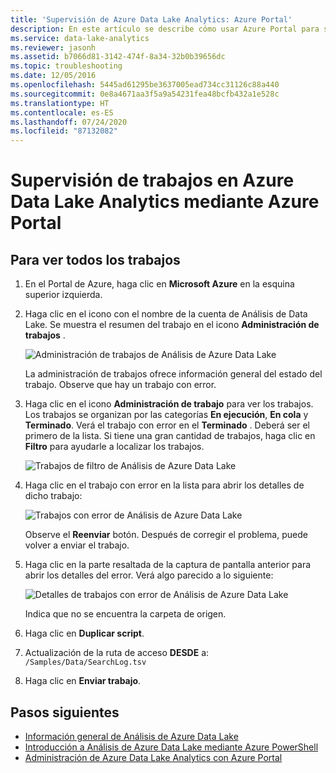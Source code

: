 ```yaml
---
title: 'Supervisión de Azure Data Lake Analytics: Azure Portal'
description: En este artículo se describe cómo usar Azure Portal para solucionar problemas de trabajos de Azure Data Lake Analytics.
ms.service: data-lake-analytics
ms.reviewer: jasonh
ms.assetid: b7066d81-3142-474f-8a34-32b0b39656dc
ms.topic: troubleshooting
ms.date: 12/05/2016
ms.openlocfilehash: 5445ad61295be3637005ead734cc31126c88a440
ms.sourcegitcommit: 0e8a4671aa3f5a9a54231fea48bcfb432a1e528c
ms.translationtype: HT
ms.contentlocale: es-ES
ms.lasthandoff: 07/24/2020
ms.locfileid: "87132082"
---
```

# <a name="monitor-jobs-in-azure-data-lake-analytics-using-the-azure-portal"></a>Supervisión de trabajos en Azure Data Lake Analytics mediante Azure Portal

## <a name="to-see-all-the-jobs"></a>Para ver todos los trabajos

1. En el Portal de Azure, haga clic en **Microsoft Azure** en la esquina superior izquierda.

2. Haga clic en el icono con el nombre de la cuenta de Análisis de Data Lake.  Se muestra el resumen del trabajo en el icono **Administración de trabajos** .

   ![Administración de trabajos de Análisis de Azure Data Lake](./media/data-lake-analytics-monitor-and-troubleshoot-tutorial/data-lake-analytics-job-management.png)

    La administración de trabajos ofrece información general del estado del trabajo. Observe que hay un trabajo con error.
3. Haga clic en el icono **Administración de trabajo** para ver los trabajos. Los trabajos se organizan por las categorías **En ejecución**, **En cola** y **Terminado**. Verá el trabajo con error en el **Terminado** . Deberá ser el primero de la lista. Si tiene una gran cantidad de trabajos, haga clic en **Filtro** para ayudarle a localizar los trabajos.

   ![Trabajos de filtro de Análisis de Azure Data Lake](./media/data-lake-analytics-monitor-and-troubleshoot-tutorial/data-lake-analytics-filter-jobs.png)

4. Haga clic en el trabajo con error en la lista para abrir los detalles de dicho trabajo:

   ![Trabajos con error de Análisis de Azure Data Lake](./media/data-lake-analytics-monitor-and-troubleshoot-tutorial/data-lake-analytics-failed-job.png)

    Observe el **Reenviar** botón. Después de corregir el problema, puede volver a enviar el trabajo.

5. Haga clic en la parte resaltada de la captura de pantalla anterior para abrir los detalles del error.  Verá algo parecido a lo siguiente:

   ![Detalles de trabajos con error de Análisis de Azure Data Lake](./media/data-lake-analytics-monitor-and-troubleshoot-tutorial/data-lake-analytics-failed-job-details.png)

   Indica que no se encuentra la carpeta de origen.

6. Haga clic en **Duplicar script**.

7. Actualización de la ruta de acceso **DESDE** a: `/Samples/Data/SearchLog.tsv`

8. Haga clic en **Enviar trabajo**.

## <a name="next-steps"></a>Pasos siguientes

* [Información general de Análisis de Azure Data Lake](data-lake-analytics-overview.md)
* [Introducción a Análisis de Azure Data Lake mediante Azure PowerShell](data-lake-analytics-get-started-powershell.md)
* [Administración de Azure Data Lake Analytics con Azure Portal](data-lake-analytics-manage-use-portal.md)
